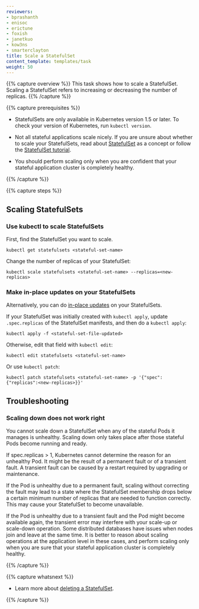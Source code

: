 ```yaml
---
reviewers:
- bprashanth
- enisoc
- erictune
- foxish
- janetkuo
- kow3ns
- smarterclayton
title: Scale a StatefulSet
content_template: templates/task
weight: 50
---
```


{{% capture overview %}}
This task shows how to scale a StatefulSet. Scaling a StatefulSet refers to increasing or decreasing the number of replicas.
{{% /capture %}}

{{% capture prerequisites %}}

* StatefulSets are only available in Kubernetes version 1.5 or later.
  To check your version of Kubernetes, run `kubectl version`.

* Not all stateful applications scale nicely. If you are unsure about whether to scale your StatefulSets, read about [StatefulSet](/docs/concepts/workloads/statefulset/) as a concept or follow the [StatefulSet tutorial](/docs/tutorials/stateful-application/basic-stateful-set/).

* You should perform scaling only when you are confident that your stateful application
  cluster is completely healthy.

{{% /capture %}}

{{% capture steps %}}

## Scaling StatefulSets

### Use kubectl to scale StatefulSets

First, find the StatefulSet you want to scale.

```shell
kubectl get statefulsets <stateful-set-name>
```

Change the number of replicas of your StatefulSet:

```shell
kubectl scale statefulsets <stateful-set-name> --replicas=<new-replicas>
```

### Make in-place updates on your StatefulSets

Alternatively, you can do [in-place updates](/docs/concepts/cluster-administration/manage-deployment/#in-place-updates-of-resources) on your StatefulSets.

If your StatefulSet was initially created with `kubectl apply`,
update `.spec.replicas` of the StatefulSet manifests, and then do a `kubectl apply`:

```shell
kubectl apply -f <stateful-set-file-updated>
```

Otherwise, edit that field with `kubectl edit`:

```shell
kubectl edit statefulsets <stateful-set-name>
```

Or use `kubectl patch`:

```shell
kubectl patch statefulsets <stateful-set-name> -p '{"spec":{"replicas":<new-replicas>}}'
```

## Troubleshooting

### Scaling down does not work right

You cannot scale down a StatefulSet when any of the stateful Pods it manages is unhealthy. Scaling down only takes place
after those stateful Pods become running and ready.

If spec.replicas > 1, Kubernetes cannot determine the reason for an unhealthy Pod. It might be the result of a permanent fault or of a transient fault. A transient fault can be caused by a restart required by upgrading or maintenance.

If the Pod is unhealthy due to a permanent fault, scaling
without correcting the fault may lead to a state where the StatefulSet membership
drops below a certain minimum number of replicas that are needed to function
correctly. This may cause your StatefulSet to become unavailable.

If the Pod is unhealthy due to a transient fault and the Pod might become available again,
the transient error may interfere with your scale-up or scale-down operation. Some distributed
databases have issues when nodes join and leave at the same time. It is better
to reason about scaling operations at the application level in these cases, and
perform scaling only when you are sure that your stateful application cluster is
completely healthy.

{{% /capture %}}

{{% capture whatsnext %}}

* Learn more about [deleting a StatefulSet](/docs/tasks/run-application/delete-stateful-set/).

{{% /capture %}}
